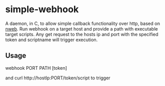 # simple-webhook 

A daemon, in C, to allow simple callback functionality over http, based on [nweb](http://www.ibm.com/developerworks/systems/library/es-nweb/).
Run webhook on a target host and provide a path with executable target scripts. Any get request to the hosts ip and port with the specified token and scriptname will trigger execution.

## Usage
   webhook PORT PATH [token]
   
   and curl http://hostIp:PORT/token/script to trigger
